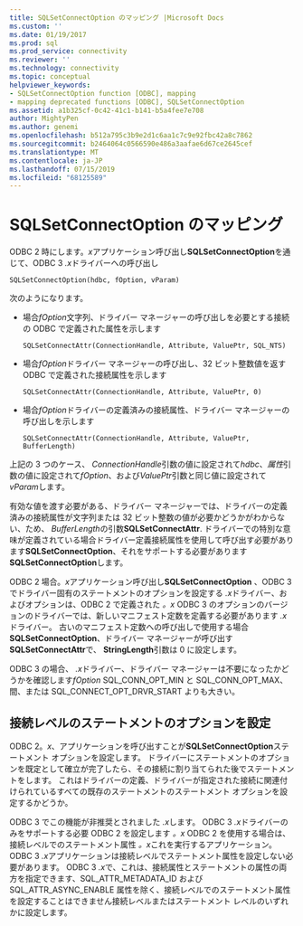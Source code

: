 ```yaml
---
title: SQLSetConnectOption のマッピング |Microsoft Docs
ms.custom: ''
ms.date: 01/19/2017
ms.prod: sql
ms.prod_service: connectivity
ms.reviewer: ''
ms.technology: connectivity
ms.topic: conceptual
helpviewer_keywords:
- SQLSetConnectOption function [ODBC], mapping
- mapping deprecated functions [ODBC], SQLSetConnectOption
ms.assetid: a1b325cf-0c42-41c1-b141-b5a4fee7e708
author: MightyPen
ms.author: genemi
ms.openlocfilehash: b512a795c3b9e2d1c6aa1c7c9e92fbc42a8c7862
ms.sourcegitcommit: b2464064c0566590e486a3aafae6d67ce2645cef
ms.translationtype: MT
ms.contentlocale: ja-JP
ms.lasthandoff: 07/15/2019
ms.locfileid: "68125589"
---
```

# <a name="sqlsetconnectoption-mapping"></a>SQLSetConnectOption のマッピング
ODBC 2 時にします。*x*アプリケーション呼び出し**SQLSetConnectOption**を通じて、ODBC 3 *.x*ドライバーへの呼び出し  
  
```  
SQLSetConnectOption(hdbc, fOption, vParam)  
```  
  
 次のようになります。  
  
-   場合*fOption*文字列、ドライバー マネージャーの呼び出しを必要とする接続の ODBC で定義された属性を示します  
  
    ```  
    SQLSetConnectAttr(ConnectionHandle, Attribute, ValuePtr, SQL_NTS)  
    ```  
  
-   場合*fOption*ドライバー マネージャーの呼び出し、32 ビット整数値を返す ODBC で定義された接続属性を示します  
  
    ```  
    SQLSetConnectAttr(ConnectionHandle, Attribute, ValuePtr, 0)  
    ```  
  
-   場合*fOption*ドライバーの定義済みの接続属性、ドライバー マネージャーの呼び出しを示します  
  
    ```  
    SQLSetConnectAttr(ConnectionHandle, Attribute, ValuePtr, BufferLength)  
    ```  
  
 上記の 3 つのケース、 *ConnectionHandle*引数の値に設定されて*hdbc*、*属性*引数の値に設定されて*fOption*、および*ValuePtr*引数と同じ値に設定されて*vParam*します。  
  
 有効な値を渡す必要がある、ドライバー マネージャーでは、ドライバーの定義済みの接続属性が文字列または 32 ビット整数の値が必要かどうかがわからない、ため、 *BufferLength*の引数**SQLSetConnectAttr**. ドライバーでの特別な意味が定義されている場合ドライバー定義接続属性を使用して呼び出す必要があります**SQLSetConnectOption**、それをサポートする必要があります**SQLSetConnectOption**します。  
  
 ODBC 2 場合。*x*アプリケーション呼び出し**SQLSetConnectOption** 、ODBC 3 でドライバー固有のステートメントのオプションを設定する *.x*ドライバー、およびオプションは、ODBC 2 で定義された *。x* ODBC 3 のオプションのバージョンのドライバーでは、新しいマニフェスト定数を定義する必要があります *.x*ドライバー。 古いのマニフェスト定数への呼び出しで使用する場合**SQLSetConnectOption**、ドライバー マネージャーが呼び出す**SQLSetConnectAttr**で、 **StringLength**引数は 0 に設定します。  
  
 ODBC 3 の場合、 *.x*ドライバー、ドライバー マネージャーは不要になったかどうかを確認します*fOption* SQL_CONN_OPT_MIN と SQL_CONN_OPT_MAX、間、または SQL_CONNECT_OPT_DRVR_START よりも大きい。  
  
## <a name="setting-statement-options-on-the-connection-level"></a>接続レベルのステートメントのオプションを設定  
 ODBC 2。*x*、アプリケーションを呼び出すことが**SQLSetConnectOption**ステートメント オプションを設定します。 ドライバーにステートメントのオプションを既定として確立が完了したら、その接続に割り当てられた後でステートメントをします。 これはドライバーの定義、ドライバーが指定された接続に関連付けられているすべての既存のステートメントのステートメント オプションを設定するかどうか。  
  
 ODBC 3 でこの機能が非推奨とされました *.x*します。 ODBC 3 *.x*ドライバーのみをサポートする必要 ODBC 2 を設定します *。x* ODBC 2 を使用する場合は、接続レベルでのステートメント属性 *。x*これを実行するアプリケーション。 ODBC 3 *.x*アプリケーションは接続レベルでステートメント属性を設定しない必要があります。 ODBC 3 *.x*で、これは、接続属性とステートメントの属性の両方を指定できます、SQL_ATTR_METADATA_ID および SQL_ATTR_ASYNC_ENABLE 属性を除く、接続レベルでのステートメント属性を設定することはできません接続レベルまたはステートメント レベルのいずれかに設定します。
